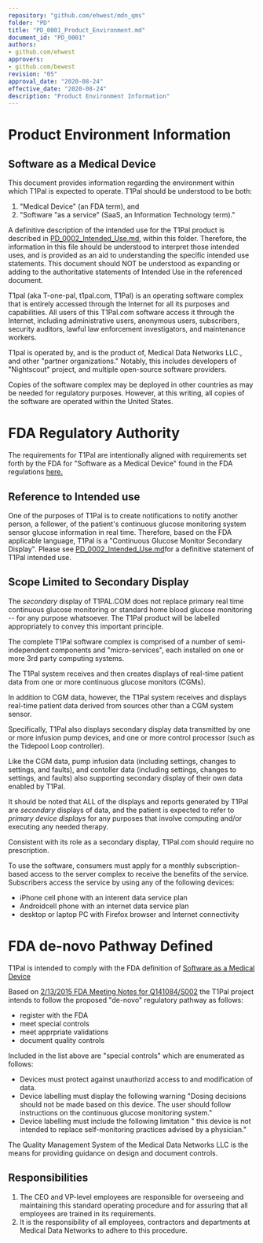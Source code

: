 ```yaml
---
repository: "github.com/ehwest/mdn_qms"
folder: "PD"
title: "PD_0001_Product_Environment.md"
document_id: "PD_0001"
authors:
- github.com/ehwest
approvers:
- github.com/bewest
revision: "05"
approval_date: "2020-08-24"
effective_date: "2020-08-24"
description: "Product Environment Information"
---
```



# Product Environment Information

## Software as a Medical Device
This document provides information regarding the environment within which T1Pal is expected to operate.
T1Pal should be understood to be both:

 1. "Medical Device" (an FDA term), and 
 2. "Software "as a service" (SaaS, an Information Technology term)."

A definitive description of the intended use for the T1Pal product is described in 
[PD_0002_Intended_Use.md](https://github.com/ehwest/mdn_qms/blob/master/PD_Product_Definition/PD_0002_Intended_Use.md), within this folder.
Therefore, the information in this file should be understood to interpret those intended uses, and is provided as an aid to understanding the specific intended use statements.
This document should NOT be understood as expanding or adding to the authoritative statements of Intended Use in the referenced document.

T1pal (aka T-one-pal, t1pal.com, T1Pal) is an operating software complex that is entirely
accessed through the Internet for all its purposes and capabilities.  All users of this T1Pal.com software access it 
through the Internet, including administrative users, anonymous users, subscribers, 
security auditors, lawful law enforcement investigators, and maintenance
workers.

T1pal is operated by, and is the product of, Medical Data Networks LLC., and other "partner organizations."
Notably, this includes developers of "Nightscout" project, and multiple open-source software providers.

Copies of the software complex may be deployed in other countries as may
be needed for regulatory purposes.  However, at this writing, all copies
of the software are operated within the United States.

# FDA Regulatory Authority
The requirements for T1Pal are intentionally aligned with requirements set forth by the FDA for
"Software as a Medical Device" found in the FDA regulations
[here.](https://www.accessdata.fda.gov/scripts/cdrh/cfdocs/cfpcd/classification.cfm?id=668)

## Reference to Intended use
One of the purposes of T1Pal is to create notifications to notify another person, a follower, 
of the patient's continuous glucose monitoring system sensor glucose information in real time. 
Therefore, based on the FDA applicable language, T1Pal is a "Continuous Glucose Monitor Secondary Display".
Please see [PD_0002_Intended_Use.md](https://github.com/ehwest/mdn_qms/blob/master/PD_Product_Definition/PD_0002_Intended_Use.md)for a definitive 
statement of T1Pal intended use.

## Scope Limited to Secondary Display
The *secondary* 
display of T1PAL.COM does not replace primary real time continuous glucose monitoring or standard 
home blood glucose monitoring -- for any purpose whatsoever.
The T1Pal product will be labelled appropriately to convey this important principle.

The complete T1Pal software complex is comprised of a number of semi-independent 
components and "micro-services", each installed on 
one or more 3rd party computing systems.

The T1Pal system receives and then creates displays 
of real-time patient data from one or more continuous glucose monitors (CGMs).

In addition to CGM data, however, 
the T1Pal system receives and displays real-time patient data derived from sources other
than a CGM system sensor. 

Specifically, T1Pal also displays secondary display data transmitted by one or more
infusion pump devices, and one or more control processor
(such as the Tidepool Loop controller).

Like the CGM data, pump infusion data (including settings, changes to settings, and faults), and
contoller data (including settings, changes to settings, and faults) also supporting secondary
display of their own data enabled by T1Pal.

It should be noted that ALL of the displays and reports generated by T1Pal are *secondary* displays
of data, and the patient is expected to refer to *primary device displays* for any purposes that involve
computing and/or executing any needed therapy.

Consistent with its role as a secondary display, T1Pal.com should require no prescription.

To use the software, consumers must apply for a monthly subscription-based
access to the server complex to receive the benefits of the service.
Subscribers access the service by using any of the following devices:
 + iPhone cell phone with an interent data service plan
 + Androidcell phone with an internet  data service plan
 + desktop or laptop PC with Firefox browser and Internet connectivity

# FDA de-novo Pathway Defined
T1Pal is intended to comply with the FDA definition of 
[Software as a Medical Device](https://www.fda.gov/media/119722/download)

Based on [2/13/2015 FDA Meeting Notes for Q141084/S002](https://github.com/ehwest/mdn_qms/blob/master/RM_Reference_Materials/minutes-pdfjam.pdf) the T1Pal project intends to follow the proposed "de-novo" regulatory pathway as follows:

  + register with the FDA
  + meet special controls
  + meet apprpriate validations
  + document quality controls
  
  Included in the list above are "special controls" which are enumerated as follows:
  
   + Devices must protect against unauthorizd access to and modification of data.
   + Device labelling must display the following warning "Dosing decisions should not be made based on this device.  The user should follow instructions on the continuous glucose monitoring system."
   + Device labelling must include the following limitation " this device is not intended to replace self-monitoring practices advised by a physician."
   
   The Quality Management System of the Medical Data Networks LLC is the means for providing guidance on design and document controls.
  
## Responsibilities

 1. The CEO and VP-level employees are responsible for overseeing and maintaining this standard operating procedure and for assuring that all employees are trained in its requirements.
 2. It is the responsibility of all employees, contractors and departments at Medical Data Networks to adhere to this procedure.

